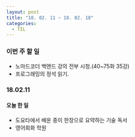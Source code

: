 ```yaml
---
layout: post
title: "18. 02. 11 ~ 18. 02. 18"
categories:
  - TIL
---
```


### 이번 주 할 일
- 노마드코더 백앤드 강의 전부 시청.(40~75화 35강)
- 프로그래밍의 정석 읽기.

### 18.02.11
#### 오늘 한 일
- 도요타에서 배운 종이 한장으로 요약하는 기술 독서
- 영어회화 학원
